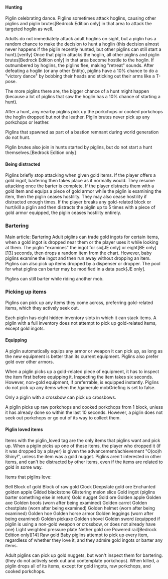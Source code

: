 #### Hunting
Piglin celebrating dance.
Piglins sometimes attack hoglins, causing other piglins and piglin brutes‌[Bedrock Edition  only] in that area to attack the targeted hoglin as well.

Adults do not immediately attack adult hoglins on sight, but a piglin has a random chance to make the decision to hunt a hoglin (this decision almost never happens if the piglin recently hunted, but other piglins can still start a hunt).[verify] Once that piglin attacks the hoglin, all other piglins and piglin brutes‌[Bedrock Edition  only] in that area become hostile to the hoglin. If outnumbered by hoglins, the piglins flee, making "retreat" sounds. After defeating a hoglin (or any other Entity), piglins have a 10% chance to do a "victory dance" by bobbing their heads and sticking out their arms like a T-pose.

The more piglins there are, the bigger chance of a hunt might happen (because a lot of piglins that saw the hoglin has a 10% chance of starting a hunt).

After a hunt, any nearby piglins pick up the porkchops or cooked porkchops the hoglin dropped but not the leather. Piglin brutes never pick up any porkchops or leather.

Piglins that spawned as part of a bastion remnant during world generation do not hunt.

Piglin brutes also join in hunts started by piglins, but do not start a hunt themselves.‌[Bedrock Edition  only]

#### Being distracted
Piglins briefly stop attacking when given gold items. If the player offers a gold ingot, bartering then takes place as it normally would. They resume attacking once the barter is complete. If the player distracts them with a gold item and equips a piece of gold armor while the piglin is examining the item, then the piglin ceases hostility. They may also cease hostility if distracted enough times. If the player breaks any gold-related block or hurt/kill a piglin and then distracts the piglin up to 5 times with a piece of gold armor equipped, the piglin ceases hostility entirely.

### Bartering
Main article: Bartering
Adult piglins can trade gold ingots for certain items, when a gold ingot is dropped near them or the player uses it while looking at them. The piglin "examines" the ingot for six‌[JE  only] or eight‌[BE  only][13] seconds, then drops a random item from the chart. However, baby piglins examine the ingot and then run away without dropping an item. Piglins can also pick up items dropped by a dispenser or dropper. The pool for what piglins can barter may be modified in a data pack‌[JE  only].

Piglins can still barter while riding another mob.

### Picking up items
Piglins can pick up any items they come across, preferring gold-related items, which they actively seek out.

Each piglin has eight hidden inventory slots in which it can stack items. A piglin with a full inventory does not attempt to pick up gold-related items, except gold ingots.

#### Equipping
A piglin automatically equips any armor or weapon it can pick up, as long as the new equipment is better than its current equipment. Piglins also prefer gold over other armors.

When a piglin picks up a gold-related piece of equipment, it has to inspect the item first before equipping it. Inspecting the item takes six seconds. However, non-gold equipment, if preferrable, is equipped instantly. Piglins do not pick up any items when the /gamerule mobGriefing is set to false.

Only a piglin with a crossbow can pick up crossbows.

A piglin picks up raw porkchops and cooked porkchops from 1 block, unless it has already done so within the last 10 seconds. However, a piglin does not seek out porkchops or go out of its way to collect them.

#### Piglin loved items
Items with the piglin_loved tag are the only items that piglins want and pick up. When a piglin picks up one of these items, the player who dropped it (if it was dropped by a player) is given the advancement/achievement "O(oo)h Shiny!", unless the item was a gold nugget. Piglins aren't interested in other items, and can't be distracted by other items, even if the items are related to gold in some way.

Items that piglins love:


Bell
Block of gold
Block of raw gold
Clock
Deepslate gold ore
Enchanted golden apple
Gilded blackstone
Glistering melon slice
Gold ingot (piglins barter something else in return)
Gold nugget
Gold ore
Golden apple
Golden axe
Golden boots (worn after being examined)
Golden carrot
Golden chestplate (worn after being examined)
Golden helmet (worn after being examined)
Golden hoe
Golden horse armor
Golden leggings (worn after being examined)
Golden pickaxe
Golden shovel
Golden sword (equipped if piglin is using a non-gold weapon or crossbow, or does not already have one)
Light weighted pressure plate
Nether gold ore
Powered rail‌[Bedrock Edition  only][14]
Raw gold
Baby piglins attempt to pick up every item, regardless of whether they love it, and they admire gold ingots or barter any items.

Adult piglins can pick up gold nuggets, but won't inspect them for bartering. (they do not actively seek out and contemplate porkchops). When killed, a piglin drops all of its items, except for gold ingots, raw porkchops, and cooked porkchops.

